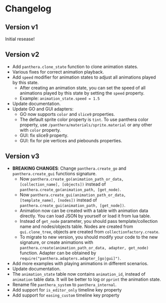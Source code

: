 # Changelog

## Version v1

Initial resease!


## Version v2

- Add `panthera.clone_state` function to clone animation states.
- Various fixes for correct animation playback.
- Add `speed` modifier for animation states to adjust all animations played by this state.
	- After creating an animation state, you can set the speed of all animations played by this state by setting the `speed` property.
	- Example: `animation_state.speed = 1.5`
- Update documentation.
- Update GO and GUI adapters:
	- GO now supports `color` and `slice9` properties.
	- The default sprite color property is `tint`. To use panthera color property, use `/panthera/materials/sprite.material` or any other with `color` property.
	- GUI: fix slice9 property.
	- GUI: fix for pie vertices and piebounds properties.


## Version v3

- **BREAKING CHANGES**: Change `panthera.create_go` and `panthera.create_gui` functions signature.
	- Now `panthera.create_go(animation_path_or_data, [collection_name], [objects])` instead of `panthera.create_go(animation_path, [get_node)`.
	- Now `panthera.create_gui(animation_path_or_data, [template_name], [nodes])` instead of `panthera.create_gui(animation_path, [get_node])`.
	- Animation now can be created with a table with animation data directly. You can load JSON by yourself or load it from lua table.
	- Instead of `get_node` parameter, you should pass template/collection name and nodes/objects table. Nodes are created from `gui.clone_tree`, objects are created from `collectionfactory.create`.
	- To migrate to new version, you should modify your code to the new signature, or create animations with `panthera.create(animation_path_or_data, adapter, get_node)` function. Adapter can be obtained by `require("panthera.adapters.adapter_[go|gui]")`.
- Add more examples with playing animations in different scenarios.
- Update documentation.
- The `animation_state` table now contains `animation_id`, instead of `animation` table data. It will be better to log or `pprint` the animation state.
- Rename file `panthera_system` to `panthera_internal`.
- Add support for `is_editor_only` timeline key property
- Add support for `easing_custom` timeline key property